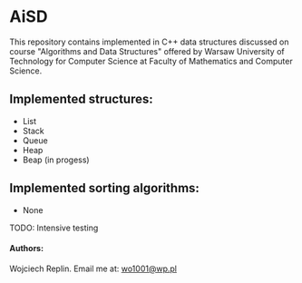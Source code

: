 # AiSD
This repository contains implemented in C++ data structures discussed on course "Algorithms and Data Structures" offered by Warsaw University of Technology for Computer Science at Faculty of Mathematics and Computer Science.
## Implemented structures:
* List
* Stack
* Queue
* Heap
* Beap (in progess)

## Implemented sorting algorithms:
* None


TODO: Intensive testing
#### Authors:
Wojciech Replin. Email me at: wo1001@wp.pl
